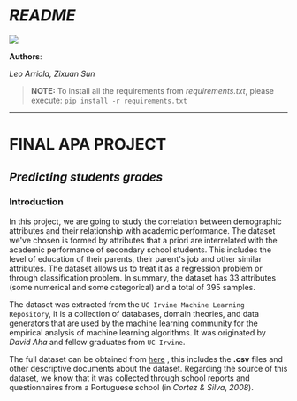 # ***README***

![](https://i.imgur.com/sZ8MvdO.png)

**Authors**: 

*Leo Arriola,
Zixuan Sun*

> **NOTE:** To install all the requirements from *requirements.txt*, please execute:  ```pip install -r requirements.txt```


--------------

# **FINAL APA PROJECT**

 
## *Predicting students grades*

### Introduction

In this project, we are going to study the correlation between demographic attributes and their relationship with academic performance. The dataset we've chosen is formed by attributes that a priori are interrelated with the academic performance of secondary school students. This includes the level of education of their parents, their parent's job and other similar attributes. The dataset allows us to treat it as a regression problem or through classification problem. In summary, the dataset has $33$ attributes (some numerical and some categorical) and a total of $395$ samples.


The dataset was extracted from the $\texttt{UC Irvine Machine Learning Repository}$, it is a collection of databases, domain theories, and data generators that are used by the machine learning community for the empirical analysis of machine learning algorithms. It was originated by *David Aha* and fellow graduates from $\texttt{UC Irvine}$.


The full dataset can be obtained from [here](https://archive.ics.uci.edu/ml/datasets/student+performance) , this includes the **.csv** files and other descriptive documents about the dataset. Regarding the source of this dataset, we know that it was collected through school reports and questionnaires from a Portuguese school (in *Cortez \& Silva*, *2008*).
